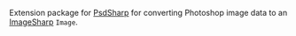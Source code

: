 Extension package for [PsdSharp](https://www.nuget.org/packages/PsdSharp/) for converting Photoshop image data to an [ImageSharp](https://github.com/SixLabors/ImageSharp) `Image`.